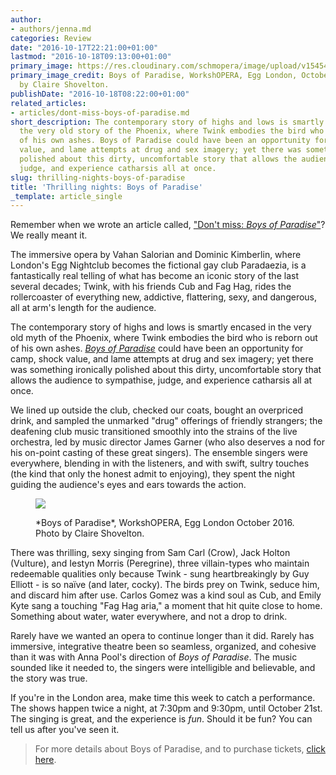 ```yaml
---
author:
- authors/jenna.md
categories: Review
date: "2016-10-17T22:21:00+01:00"
lastmod: "2016-10-18T09:13:00+01:00"
primary_image: https://res.cloudinary.com/schmopera/image/upload/v1545409169/media/webhook-uploads/1476740716890/2016-10-18---BOP-Swuare.jpg.jpg
primary_image_credit: Boys of Paradise, WorkshOPERA, Egg London, October 2016. Photo
  by Claire Shovelton.
publishDate: "2016-10-18T08:22:00+01:00"
related_articles:
- articles/dont-miss-boys-of-paradise.md
short_description: The contemporary story of highs and lows is smartly encased in
  the very old story of the Phoenix, where Twink embodies the bird who is reborn out
  of his own ashes. Boys of Paradise could have been an opportunity for camp, shock
  value, and lame attempts at drug and sex imagery; yet there was something ironically
  polished about this dirty, uncomfortable story that allows the audience to sympathise,
  judge, and experience catharsis all at once.
slug: thrilling-nights-boys-of-paradise
title: 'Thrilling nights: Boys of Paradise'
_template: article_single
---
```


Remember when we wrote an article called, ["Don't miss: *Boys of Paradise*"](/dont-miss-boys-of-paradise/)? We really meant it.

The immersive opera by Vahan Salorian and Dominic Kimberlin, where London's Egg Nightclub becomes the fictional gay club Paradaezia, is a fantastically real telling of what has become an iconic story of the last several decades; Twink, with his friends Cub and Fag Hag, rides the rollercoaster of everything new, addictive, flattering, sexy, and dangerous, all at arm's length for the audience.

The contemporary story of highs and lows is smartly encased in the very old myth of the Phoenix, where Twink embodies the bird who is reborn out of his own ashes. [*Boys of Paradise*](http://www.tete-a-tete.org.uk/boys-paradise-2016/) could have been an opportunity for camp, shock value, and lame attempts at drug and sex imagery; yet there was something ironically polished about this dirty, uncomfortable story that allows the audience to sympathise, judge, and experience catharsis all at once.

We lined up outside the club, checked our coats, bought an overpriced drink, and sampled the unmarked "drug" offerings of friendly strangers; the deafening club music transitioned smoothly into the strains of the live orchestra, led by music director James Garner (who also deserves a nod for his on-point casting of these great singers). The ensemble singers were everywhere, blending in with the listeners, and with swift, sultry touches (the kind that only the honest admit to enjoying), they spent the night guiding the audience's eyes and ears towards the action.

<figure data-type="image">

![](https://res.cloudinary.com/schmopera/image/upload/v1545409169/media/webhook-uploads/1476740785969/2016-10-18--BOP-1.jpg.jpg)

<figcaption>*Boys of Paradise*, WorkshOPERA, Egg London October 2016. Photo by Claire Shovelton.</figcaption>
</figure>

There was thrilling, sexy singing from Sam Carl (Crow), Jack Holton (Vulture), and Iestyn Morris (Peregrine), three villain-types who maintain redeemable qualities only because Twink - sung heartbreakingly by Guy Elliott - is so naïve (and later, cocky). The birds prey on Twink, seduce him, and discard him after use. Carlos Gomez was a kind soul as Cub, and Emily Kyte sang a touching "Fag Hag aria," a moment that hit quite close to home. Something about water, water everywhere, and not a drop to drink.

Rarely have we wanted an opera to continue longer than it did. Rarely has immersive, integrative theatre been so seamless, organized, and cohesive than it was with Anna Pool's direction of *Boys of Paradise*. The music sounded like it needed to, the singers were intelligible and believable, and the story was true.

If you're in the London area, make time this week to catch a performance. The shows happen twice a night, at 7:30pm and 9:30pm, until October 21st. The singing is great, and the experience is *fun*. Should it be fun? You can tell us after you've seen it.

>For more details about Boys of Paradise, and to purchase tickets, [click here](http://www.tete-a-tete.org.uk/boys-paradise-2016/).
